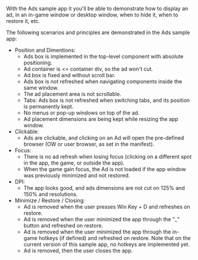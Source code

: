 With the Ads sample app it you'll be able to demonstrate how to display an ad, in an in-game window or desktop window, when to hide it, when to restore it, etc.

The following scenarios and principles are demonstrated in the Ads sample app:

* Position and Dimentions:  
  * Ads box is implemented in the top-level component with absolute positioning.
  * Ad container is <= container div, so the ad won't cut.
  * Ad box is fixed and without scroll bar.
  * Ads box is not refreshed when navigating components inside the same window. 
  * The ad placement area is not scrollable.
  * Tabs: Ads box is not refreshed when switching tabs, and its position is permanently kept.
  * No menus or pop-up windows on top of the ad.
  * Ad placement dimensions are being kept while resizing the app window. 
* Clickable:
  * Ads are clickable, and clicking on an Ad will open the pre-defined browser (OW or user browser, as set in the manifest).
* Focus:
  * There is no ad refresh when losing focus (clicking on a different spot in the app, the game, or outside the app).
  * When the game gain focus, the Ad is not loaded if the app window was previously minimized and not restored.
* DPI: 
  * The app looks good, and ads dimensions are not cut on 125% and 150% and resolutions.
* Minimize / Restore / Closing:
  * Ad is removed when the user presses Win Key + D and refreshes on restore.
  * Ad is removed when the user minimized the app through the "_" button and refreshed on restore.
  * Ad is removed when the user minimized the app through the in-game hotkeys (if defined) and refreshed on restore.  Note that on the current version of this sample app, no hotkeys are implemented yet.
  * Ad is removed, then the user closes the app.